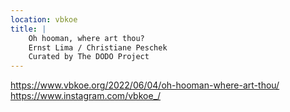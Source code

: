 ```yaml
---
location: vbkoe
title: | 
    Oh hooman, where art thou?
    Ernst Lima / Christiane Peschek
    Curated by The DODO Project
---
```

https://www.vbkoe.org/2022/06/04/oh-hooman-where-art-thou/
https://www.instagram.com/vbkoe_/